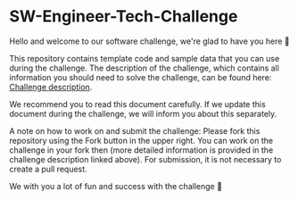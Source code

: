 # SW-Engineer-Tech-Challenge
Hello and welcome to our software challenge, we're glad to have you here 👋

This repository contains template code and sample data that you can use during the challenge.
The description of the challenge, which contains all information you should need to solve the challenge, can be found here: [Challenge description](https://floyai.atlassian.net/wiki/external/84377616/NmZjYjZkZmJkYTcxNGNlMDgyODQ0OWUzYWYxNjZhY2I?atlOrigin=eyJpIjoiNTg3N2E0NTVhMjBlNDVmM2I1NGNiNmVmOWMwZGRiZmEiLCJwIjoiYyJ9).

We recommend you to read this document carefully.
If we update this document during the challenge, we will inform you about this separately.

A note on how to work on and submit the challenge: Please fork this repository using the Fork button in the upper right.
You can work on the challenge in your fork then (more detailed information is provided in the challenge description linked above).
For submission, it is not necessary to create a pull request.

We with you a lot of fun and success with the challenge 🚀
